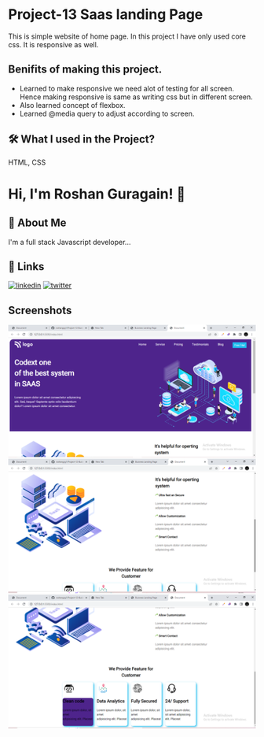 # Project-13 Saas landing Page
This is simple website of home page. In this project I have only used core css. It is responsive as well.









## Benifits of making this project.


 - Learned to make responsive we need alot of testing for all screen. Hence making responsive is same as writing css but in different screen.
 - Also learned concept of flexbox.
 - Learned @media query to adjust according to screen.
 



## 🛠 What I used  in the Project?
 HTML, CSS


# Hi, I'm Roshan Guragain! 👋

## 🚀 About Me
I'm a full stack Javascript developer...


## 🔗 Links

[![linkedin](https://img.shields.io/badge/linkedin-0A66C2?style=for-the-badge&logo=linkedin&logoColor=white)](https://www.linkedin.com/in/roshan-guragain-guragain-747aa4245/)
[![twitter](https://img.shields.io/badge/twitter-1DA1F2?style=for-the-badge&logo=twitter&logoColor=white)](https://twitter.com/RoshanGuragain3)


## Screenshots

![App Screenshot](./screenshots/Screenshot%20(142).png)
![App Screenshot](./screenshots/Screenshot%20(143).png)
![App Screenshot](./screenshots/Screenshot%20(144).png)
